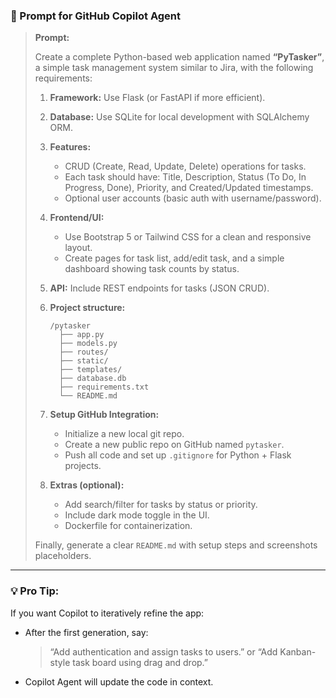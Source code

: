 ### 🧠 Prompt for GitHub Copilot Agent

> **Prompt:**
>
> Create a complete Python-based web application named **“PyTasker”**, a simple task management system similar to Jira, with the following requirements:
>
> 1. **Framework:** Use Flask (or FastAPI if more efficient).
> 2. **Database:** Use SQLite for local development with SQLAlchemy ORM.
> 3. **Features:**
>
>    * CRUD (Create, Read, Update, Delete) operations for tasks.
>    * Each task should have: Title, Description, Status (To Do, In Progress, Done), Priority, and Created/Updated timestamps.
>    * Optional user accounts (basic auth with username/password).
> 4. **Frontend/UI:**
>
>    * Use Bootstrap 5 or Tailwind CSS for a clean and responsive layout.
>    * Create pages for task list, add/edit task, and a simple dashboard showing task counts by status.
> 5. **API:** Include REST endpoints for tasks (JSON CRUD).
> 6. **Project structure:**
>
>    ```
>    /pytasker
>      ├── app.py
>      ├── models.py
>      ├── routes/
>      ├── static/
>      ├── templates/
>      ├── database.db
>      ├── requirements.txt
>      └── README.md
>    ```
> 7. **Setup GitHub Integration:**
>
>    * Initialize a new local git repo.
>    * Create a new public repo on GitHub named `pytasker`.
>    * Push all code and set up `.gitignore` for Python + Flask projects.
> 8. **Extras (optional):**
>
>    * Add search/filter for tasks by status or priority.
>    * Include dark mode toggle in the UI.
>    * Dockerfile for containerization.
>
> Finally, generate a clear `README.md` with setup steps and screenshots placeholders.

---

### 💡 Pro Tip:

If you want Copilot to iteratively refine the app:

* After the first generation, say:

  > “Add authentication and assign tasks to users.”
  > or
  > “Add Kanban-style task board using drag and drop.”
* Copilot Agent will update the code in context.


